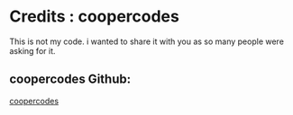 # Credits : coopercodes
This is not my code. i wanted to share it with you as so many people were asking for it.

## coopercodes Github:
<a href="https://github.com/coopercodes/">coopercodes</a>
